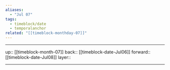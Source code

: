```yaml
---
aliases:
  - "Jul 07"
tags:
  - timeblock/date
  - temporalanchor
related: "[[timeblock-monthday-07]]"
---
```




***

up:: [[timeblock-month-07]]
back:: [[timeblock-date-Jul06]]
forward:: [[timeblock-date-Jul08]]
layer:: 

***
